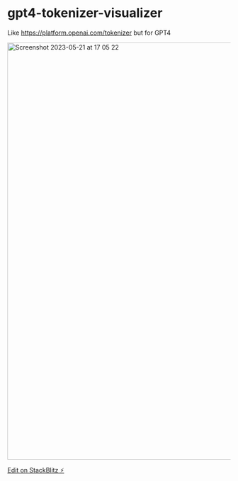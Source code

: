 # gpt4-tokenizer-visualizer

Like https://platform.openai.com/tokenizer but for GPT4

<img width="942" alt="Screenshot 2023-05-21 at 17 05 22" src="https://github.com/functorism/gpt4-tokenizer-visualizer/assets/17207277/8956f95f-0e04-449e-b07f-ceb73dc31dc6">


[Edit on StackBlitz ⚡️](https://stackblitz.com/edit/react-ts-h9yrjh)
